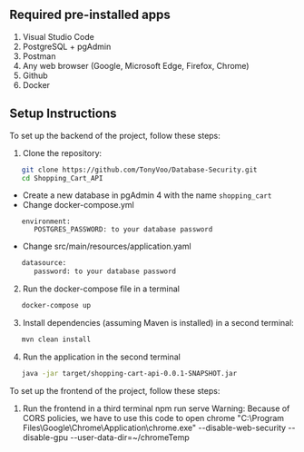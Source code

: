 ## Required pre-installed apps
1. Visual Studio Code
2. PostgreSQL + pgAdmin
3. Postman
4. Any web browser (Google, Microsoft Edge, Firefox, Chrome)
5. Github
6. Docker

## Setup Instructions

To set up the backend of the project, follow these steps:
1. Clone the repository:

```bash
   git clone https://github.com/TonyVoo/Database-Security.git
   cd Shopping_Cart_API
```
   - Create a new database in pgAdmin 4 with the name `shopping_cart`
   - Change docker-compose.yml
```
   environment:
      POSTGRES_PASSWORD: to your database password
```
   - Change src/main/resources/application.yaml
```bash
   datasource:
      password: to your database password
```

2. Run the docker-compose file in a terminal

```bash
   docker-compose up
```
3. Install dependencies (assuming Maven is installed) in a second terminal:

```bash
   mvn clean install
```
4. Run the application in the second terminal

```bash
   java -jar target/shopping-cart-api-0.0.1-SNAPSHOT.jar
```
To set up the frontend of the project, follow these steps:
1. Run the frontend in a third terminal
   npm run serve
Warning: Because of CORS policies, we have to use this code to open chrome
"C:\Program Files\Google\Chrome\Application\chrome.exe" --disable-web-security --disable-gpu --user-data-dir=~/chromeTemp

